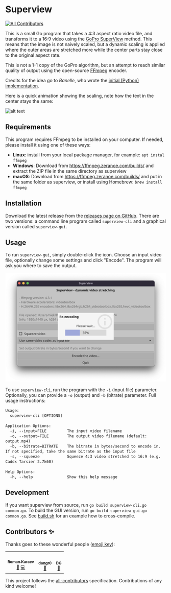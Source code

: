 # Superview
<!-- ALL-CONTRIBUTORS-BADGE:START - Do not remove or modify this section -->
[![All Contributors](https://img.shields.io/badge/all_contributors-3-orange.svg?style=flat-square)](#contributors-)
<!-- ALL-CONTRIBUTORS-BADGE:END -->

This is a small Go program that takes a 4:3 aspect ratio video file, and transforms it to a 16:9 video using the [GoPro SuperView](https://gopro.com/help/articles/question_answer/What-is-SuperView) method. This means that the image is not naively scaled, but a dynamic scaling is applied where the outer areas are stretched more while the center parts stay close to the original aspect rate.

This is not a 1-1 copy of the GoPro algorithm, but an attempt to reach similar quality of output using the open-source [FFmpeg](https://ffmpeg.org/) encoder.

Credits for the idea go to _Banelle_, who wrote the [initial (Python) implementation](https://intofpv.com/t-using-free-command-line-sorcery-to-fake-superview).

Here is a quick animation showing the scaling, note how the text in the center stays the same:

![alt text](.github/sample.gif "Sample of the scaling result")

## Requirements

This program requires FFmpeg to be installed on your computer. If needed, please install it using one of these ways:

- **Linux**: install from your local package manager, for example: `apt instal ffmpeg`
- **Windows**: Download from https://ffmpeg.zeranoe.com/builds/ and extract the ZIP file in the same directory as superview
- **macOS**: Download from https://ffmpeg.zeranoe.com/builds/ and put in the same folder as superview, or install using Homebrew: `brew install ffmpeg`

## Installation

Download the latest release from the [releases page on GitHub](https://github.com/Niek/superview/releases). There are two versions: a command line program called `superview-cli` and a graphical version called `superview-gui`.

## Usage

To run `superview-gui`, simply double-click the icon. Choose an input video file, optionally change some settings and click "Encode". The program will ask you where to save the output.

![alt text](.github/sample-gui.png "Sample of GUI")

To use `superview-cli`, run the program with the `-i` (input file) parameter. Optionally, you can provide a `-o` (output) and `-b` (bitrate) parameter. Full usage instructions:

```
Usage:
  superview-cli [OPTIONS]

Application Options:
  -i, --input=FILE         The input video filename
  -o, --output=FILE        The output video filename (default: output.mp4)
  -b, --bitrate=BITRATE    The bitrate in bytes/second to encode in. If not specified, take the same bitrate as the input file
  -s, --squeeze            Squeeze 4:3 video stretched to 16:9 (e.g. Caddx Tarsier 2.7k60)

Help Options:
  -h, --help               Show this help message
```

## Development

If you want superview from source, run `go build superview-cli.go common.go`. To build the GUI version, run `go build superview-gui.go common.go`. See [build.sh](/build.sh) for an example how to cross-compile.

## Contributors ✨

Thanks goes to these wonderful people ([emoji key](https://allcontributors.org/docs/en/emoji-key)):

<!-- ALL-CONTRIBUTORS-LIST:START - Do not remove or modify this section -->
<!-- prettier-ignore-start -->
<!-- markdownlint-disable -->
<table>
  <tr>
    <td align="center"><a href="https://github.com/naorunaoru"><img src="https://avatars0.githubusercontent.com/u/3761149?v=4" width="100px;" alt=""/><br /><sub><b>Roman Kuraev</b></sub></a><br /><a href="#ideas-naorunaoru" title="Ideas, Planning, & Feedback">🤔</a> <a href="https://github.com/Niek/superview/commits?author=naorunaoru" title="Code">💻</a></td>
    <td align="center"><a href="https://github.com/dangr0"><img src="https://avatars1.githubusercontent.com/u/61669715?v=4" width="100px;" alt=""/><br /><sub><b>dangr0</b></sub></a><br /><a href="https://github.com/Niek/superview/issues?q=author%3Adangr0" title="Bug reports">🐛</a></td>
    <td align="center"><a href="https://github.com/dga711"><img src="https://avatars1.githubusercontent.com/u/2995606?v=4" width="100px;" alt=""/><br /><sub><b>DG</b></sub></a><br /><a href="#ideas-dga711" title="Ideas, Planning, & Feedback">🤔</a></td>
  </tr>
</table>

<!-- markdownlint-enable -->
<!-- prettier-ignore-end -->
<!-- ALL-CONTRIBUTORS-LIST:END -->

This project follows the [all-contributors](https://github.com/all-contributors/all-contributors) specification. Contributions of any kind welcome!